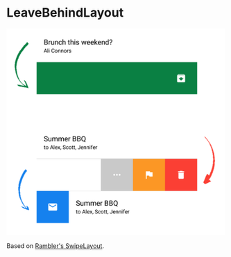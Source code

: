 # LeaveBehindLayout 

<img src="https://raw.githubusercontent.com/shmeleva/Xamarin-Android-Leave-Behind-Layout/master/README/sample.png" width="512" >

Based on [Rambler's SwipeLayout](https://github.com/rambler-digital-solutions/swipe-layout-android).
